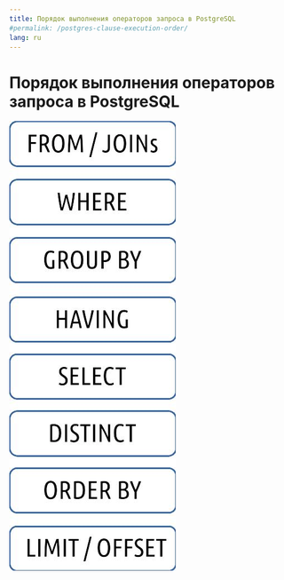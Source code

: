```yaml
---
title: Порядок выполнения операторов запроса в PostgreSQL
#permalink: /postgres-clause-execution-order/
lang: ru
---
```


# Порядок выполнения операторов запроса в PostgreSQL

![](/_posts/ru/images/postgresql_clause_execution_order.jpg)


